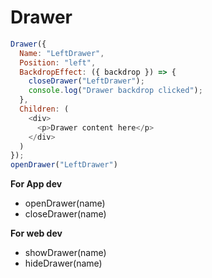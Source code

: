 # Drawer
```JAVASCRIPT
Drawer({
  Name: "LeftDrawer",
  Position: "left",
  BackdropEffect: ({ backdrop }) => {
    closeDrawer("LeftDrawer");
    console.log("Drawer backdrop clicked");
  },
  Children: (
    <div>
      <p>Drawer content here</p>
    </div>
  )
});
openDrawer("LeftDrawer")


```
**For App dev**
- openDrawer(name)
- closeDrawer(name)

**For web dev**
- showDrawer(name)
- hideDrawer(name)